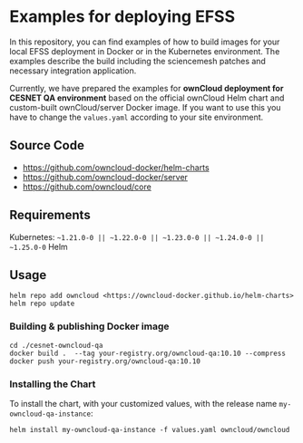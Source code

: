 # Examples for deploying EFSS

In this repository, you can find examples of how to build images for your local EFSS deployment in Docker or in the Kubernetes environment. The examples describe the build including the sciencemesh patches and necessary integration application.

Currently, we have prepared the examples for **ownCloud deployment for CESNET QA environment** based on the official ownCloud Helm chart and custom-built ownCloud/server Docker image.
If you want to use this you have to change the `values.yaml` according to your site environment.

## Source Code

- <https://github.com/owncloud-docker/helm-charts>
- <https://github.com/owncloud-docker/server>
- <https://github.com/owncloud/core>

## Requirements

Kubernetes: `~1.21.0-0 || ~1.22.0-0 || ~1.23.0-0 || ~1.24.0-0 || ~1.25.0-0`
Helm

## Usage

```shell
helm repo add owncloud <https://owncloud-docker.github.io/helm-charts>
helm repo update
```

### Building & publishing Docker image

```shell
cd ./cesnet-owncloud-qa
docker build .  --tag your-registry.org/owncloud-qa:10.10 --compress
docker push your-registry.org/owncloud-qa:10.10
```

### Installing the Chart

To install the chart, with your customized values, with the release name `my-owncloud-qa-instance`:

```shell
helm install my-owncloud-qa-instance -f values.yaml owncloud/owncloud
```
